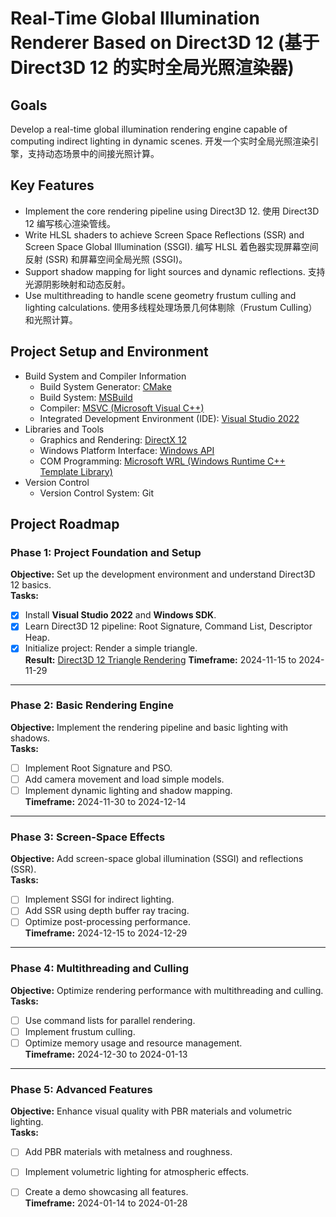 # Real-Time Global Illumination Renderer Based on Direct3D 12 (基于 Direct3D 12 的实时全局光照渲染器)

## **Goals**
Develop a real-time global illumination rendering engine capable of computing indirect lighting in dynamic scenes. 
开发一个实时全局光照渲染引擎，支持动态场景中的间接光照计算。

## **Key Features**
- Implement the core rendering pipeline using Direct3D 12. 使用 Direct3D 12 编写核心渲染管线。
- Write HLSL shaders to achieve Screen Space Reflections (SSR) and Screen Space Global Illumination (SSGI). 编写 HLSL 着色器实现屏幕空间反射 (SSR) 和屏幕空间全局光照 (SSGI)。
- Support shadow mapping for light sources and dynamic reflections. 支持光源阴影映射和动态反射。
- Use multithreading to handle scene geometry frustum culling and lighting calculations. 使用多线程处理场景几何体剔除（Frustum Culling）和光照计算。

## **Project Setup and Environment**

- Build System and Compiler Information
    - Build System Generator:  [CMake](https://cmake.org/)
    - Build System: [MSBuild](https://learn.microsoft.com/en-us/visualstudio/msbuild/msbuild?view=vs-2022)
    - Compiler: [MSVC (Microsoft Visual C++)](https://learn.microsoft.com/en-us/cpp/?view=msvc-170)
    - Integrated Development Environment (IDE): [Visual Studio 2022](https://visualstudio.microsoft.com/)
- Libraries and Tools
    - Graphics and Rendering: [DirectX 12](https://learn.microsoft.com/en-us/windows/win32/direct3d12/directx-12-programming-environment) 
    - Windows Platform Interface: [Windows API](https://learn.microsoft.com/en-us/windows/win32/api/) 
    - COM Programming: [Microsoft WRL (Windows Runtime C++ Template Library)](https://learn.microsoft.com/en-us/cpp/cppcx/wrl/using-the-windows-runtime-cpp-template-library-wrl?view=msvc-170) 
- Version Control
    - Version Control System: Git

## **Project Roadmap**

### **Phase 1: Project Foundation and Setup**
**Objective:** Set up the development environment and understand Direct3D 12 basics.  
**Tasks:**
- [x] Install **Visual Studio 2022** and **Windows SDK**.  
- [x] Learn Direct3D 12 pipeline: Root Signature, Command List, Descriptor Heap.  
- [x] Initialize project: Render a simple triangle.  
**Result:**
[Direct3D 12 Triangle Rendering](https://github.com/Yuqian-He/Direct3DTriangleRenderer)
**Timeframe:** 2024-11-15 to 2024-11-29  

---

### **Phase 2: Basic Rendering Engine**
**Objective:** Implement the rendering pipeline and basic lighting with shadows.  
**Tasks:**
- [ ] Implement Root Signature and PSO.  
- [ ] Add camera movement and load simple models.  
- [ ] Implement dynamic lighting and shadow mapping.  
**Timeframe:** 2024-11-30 to 2024-12-14  

---

### **Phase 3: Screen-Space Effects**
**Objective:** Add screen-space global illumination (SSGI) and reflections (SSR).  
**Tasks:**
- [ ] Implement SSGI for indirect lighting.  
- [ ] Add SSR using depth buffer ray tracing.  
- [ ] Optimize post-processing performance.  
**Timeframe:** 2024-12-15 to 2024-12-29  

---

### **Phase 4: Multithreading and Culling**
**Objective:** Optimize rendering performance with multithreading and culling.  
**Tasks:**
- [ ] Use command lists for parallel rendering.  
- [ ] Implement frustum culling.  
- [ ] Optimize memory usage and resource management.  
**Timeframe:** 2024-12-30 to 2024-01-13  

---

### **Phase 5: Advanced Features**
**Objective:** Enhance visual quality with PBR materials and volumetric lighting.  
**Tasks:**
- [ ] Add PBR materials with metalness and roughness.  
- [ ] Implement volumetric lighting for atmospheric effects.  
- [ ] Create a demo showcasing all features.  
**Timeframe:** 2024-01-14 to 2024-01-28  


